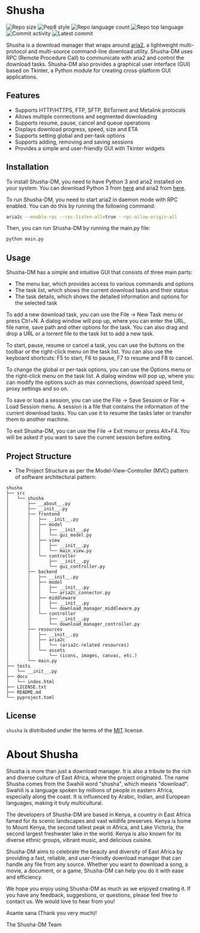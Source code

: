 # Shusha

![Repo size](https://img.shields.io/github/repo-size/FourtyThree43/shusha)
![Pep8 style](https://img.shields.io/badge/PEP8-style%20guide-red?style=round-square)
![Repo language count](https://img.shields.io/github/languages/count/FourtyThree43/shusha?style=round-square)
![Repo top language](https://img.shields.io/github/languages/top/FourtyThree43/shusha?style=round-square)
![Commit activity](https://img.shields.io/github/commit-activity/m/FourtyThree43/shusha?style=round-square)
![Latest commit](https://img.shields.io/github/last-commit/FourtyThree43/shusha?style=round-square)

Shusha is a download manager that wraps around [aria2](https://aria2.github.io/), a lightweight multi-protocol and multi-source command-line download utility. Shusha-DM uses RPC (Remote Procedure Call) to communicate with aria2 and control the download tasks. Shusha-DM also provides a graphical user interface (GUI) based on Tkinter, a Python module for creating cross-platform GUI applications.

## Features

- Supports HTTP/HTTPS, FTP, SFTP, BitTorrent and Metalink protocols
- Allows multiple connections and segmented downloading
- Supports resume, pause, cancel and queue operations
- Displays download progress, speed, size and ETA
- Supports setting global and per-task options
- Supports adding, removing and saving sessions
- Provides a simple and user-friendly GUI with Tkinter widgets

## Installation

To install Shusha-DM, you need to have Python 3 and aria2 installed on your system. You can download Python 3 from [here](https://github.com/aria2/aria2) and aria2 from [here](https://linuxconfig.org/aria2-all-in-one-command-line-download-tool).

To run Shusha-DM, you need to start aria2 in daemon mode with RPC enabled. You can do this by running the following command:

```bash
aria2c --enable-rpc --rpc-listen-all=true --rpc-allow-origin-all
```

Then, you can run Shusha-DM by running the main.py file:

```bash
python main.py
```

## Usage

Shusha-DM has a simple and intuitive GUI that consists of three main parts:

- The menu bar, which provides access to various commands and options
- The task list, which shows the current download tasks and their status
- The task details, which shows the detailed information and options for the selected task

To add a new download task, you can use the File -> New Task menu or press Ctrl+N. A dialog window will pop up, where you can enter the URL, file name, save path and other options for the task. You can also drag and drop a URL or a torrent file to the task list to add a new task.

To start, pause, resume or cancel a task, you can use the buttons on the toolbar or the right-click menu on the task list. You can also use the keyboard shortcuts: F5 to start, F6 to pause, F7 to resume and F8 to cancel.

To change the global or per-task options, you can use the Options menu or the right-click menu on the task list. A dialog window will pop up, where you can modify the options such as max connections, download speed limit, proxy settings and so on.

To save or load a session, you can use the File -> Save Session or File -> Load Session menu. A session is a file that contains the information of the current download tasks. You can use it to resume the tasks later or transfer them to another machine.

To exit Shusha-DM, you can use the File -> Exit menu or press Alt+F4. You will be asked if you want to save the current session before exiting.

## Project Structure

* The Project Structure as per the Model-View-Controller (MVC) pattern of software architectural pattern:  

```
shusha
├── src
│   └── shusha
│       ├── __about__.py
│       ├── __init__.py
│       ├── frontend
│       │   ├── __init__.py
│       │   ├── model
│       │   │   ├── __init__.py
│       │   │   └── gui_model.py
│       │   ├── view
│       │   │   ├── __init__.py
│       │   │   └── main_view.py
│       │   └── controller
│       │       ├── __init__.py
│       │       └── gui_controller.py
│       ├── backend
│       │   ├── __init__.py
│       │   ├── model
│       │   │   ├── __init__.py
│       │   │   └── aria2c_connector.py
│       │   ├── middleware
│       │   │   ├── __init__.py
│       │   │   └── download_manager_middleware.py
│       │   └── controller
│       │       ├── __init__.py
│       │       └── download_manager_controller.py
│       ├── resources
│       │   ├── __init__.py
│       │   ├── aria2c
│       │   │   └── (aria2c-related resources)
│       │   └── assets
│       │       └── (icons, images, canvas, etc.)
│       └── main.py
├── tests
│   └── __init__.py
├── docs
│   └── index.html
├── LICENSE.txt
├── README.md
└── pyproject.toml

```

## License

`shusha` is distributed under the terms of the [MIT](https://spdx.org/licenses/MIT.html) license.


# About Shusha

Shusha is more than just a download manager. It is also a tribute to the rich and diverse culture of East Africa, where the project originated. The name Shusha comes from the Swahili word "shusha", which means "download". Swahili is a language spoken by millions of people in eastern Africa, especially along the coast. It is influenced by Arabic, Indian, and European languages, making it truly multicultural.

The developers of Shusha-DM are based in Kenya, a country in East Africa famed for its scenic landscapes and vast wildlife preserves. Kenya is home to Mount Kenya, the second tallest peak in Africa, and Lake Victoria, the second largest freshwater lake in the world. Kenya is also known for its diverse ethnic groups, vibrant music, and delicious cuisine.

Shusha-DM aims to celebrate the beauty and diversity of East Africa by providing a fast, reliable, and user-friendly download manager that can handle any file from any source. Whether you want to download a song, a movie, a document, or a game, Shusha-DM can help you do it with ease and efficiency.

We hope you enjoy using Shusha-DM as much as we enjoyed creating it. If you have any feedback, suggestions, or questions, please feel free to contact us. We would love to hear from you!

Asante sana (Thank you very much)!

The Shusha-DM Team
